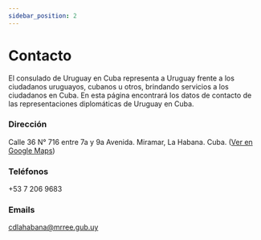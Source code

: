 ```yaml
---
sidebar_position: 2
---
```


# Contacto

El consulado de Uruguay en Cuba representa a Uruguay frente a los ciudadanos uruguayos, cubanos u otros, brindando servicios a los ciudadanos en Cuba. En esta página encontrará los datos de contacto de las representaciones diplomáticas de Uruguay en Cuba.

### Dirección
Calle 36 N° 716 entre 7a y 9a Avenida. Miramar, La Habana. Cuba. ([Ver en Google Maps](https://maps.app.goo.gl/m96jfxdXyuK8UbTQ7))

### Teléfonos

+53 7 206 9683

### Emails

cdlahabana@mrree.gub.uy
